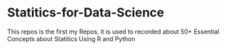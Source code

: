 # Statitics-for-Data-Science
This repos is the first my Repos, it is used to recorded about 50+ Essential Concepts about Statitics Using R and Python
